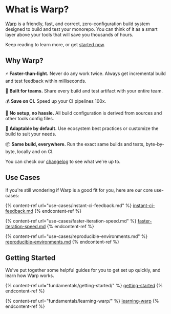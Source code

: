 # What is Warp?

[Warp](https://warp.build) is a friendly, fast, and correct, zero-configuration build system designed to build and test your monorepo. You can think of it as a smart layer above your tools that will save you thousands of hours.

Keep reading to learn more, or get [started now](fundamentals/getting-started/installation.md).

## Why Warp?

⚡️ **Faster-than-light.** Never do any work twice. Always get incremental build and test feedback within milliseconds.

🤝 **Built for teams.** Share every build and test artifact with your entire team. 

💰 **Save on CI.** Speed up your CI pipelines 100x.

🍰 **No setup, no hassle.** All build configuration is derived from sources and other tools config files.&#x20;

🧰 **Adaptable by default.** Use ecosystem best practices or customize the build to suit your needs.

📦 **Same build, everywhere.** Run the exact same builds and tests, byte-by-byte, locally and on CI.

You can check our [changelog](changelog.md) to see what we're up to.

## Use Cases

If you're still wondering if Warp is a good fit for you, here are our core use-cases:

{% content-ref url="use-cases/instant-ci-feedback.md" %}
[instant-ci-feedback.md](use-cases/instant-ci-feedback.md)
{% endcontent-ref %}

{% content-ref url="use-cases/faster-iteration-speed.md" %}
[faster-iteration-speed.md](use-cases/faster-iteration-speed.md)
{% endcontent-ref %}

{% content-ref url="use-cases/reproducible-environments.md" %}
[reproducible-environments.md](use-cases/reproducible-environments.md)
{% endcontent-ref %}

## Getting Started

We've put together some helpful guides for you to get set up quickly, and learn how Warp works.

{% content-ref url="fundamentals/getting-started/" %}
[getting-started](fundamentals/getting-started/)
{% endcontent-ref %}

{% content-ref url="fundamentals/learning-warp/" %}
[learning-warp](fundamentals/learning-warp/)
{% endcontent-ref %}
